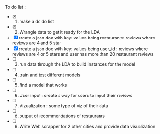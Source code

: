 To do list :
* [X] 1. make a do do list
* [X] 2. Wrangle data to get it ready for the LDA 
* [x] create a json doc with key: values being restaurante: reviews where reviews are 4 and 5 star
* [x]    create a json doc with key: values being user_id : reviews where reviews are 4 or 5 stars and user has more than 20 restaurant reviews
* [ ] 3. run data through the LDA to build instances for the model
* [ ] 4. train and test different models
* [ ] 5. find a model that works
* [ ] 6. User input : create a way for users to input their reviews
* [ ] 7. Vizualization : some type of viz of their data
* [ ] 8.  output of recommendations of restaurants  
* [ ] 9. Write Web scrapper for 2 other cities and provide data visualization
